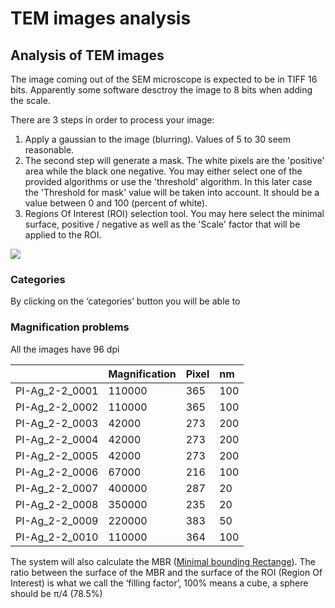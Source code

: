 # TEM images analysis

## Analysis of TEM images

The image coming out of the SEM microscope is expected to be in TIFF 16 bits. Apparently some software desctroy the image to 8 bits when adding the scale.  


There are 3 steps in order to process your image:

1. Apply a gaussian to the image \(blurring\). Values of 5 to 30 seem reasonable.
2. The second step will generate a mask. The white pixels are the 'positive' area while the black one negative. You may either select one of the provided algorithms or use the 'threshold' algorithm. In this later case the 'Threshold for mask' value will be taken into account. It should be a value between 0 and 100 \(percent of white\).
3. Regions Of Interest \(ROI\) selection tool. You may here select the minimal surface, positive / negative as well as the 'Scale' factor that will be applied to the ROI.

![](https://lh3.googleusercontent.com/7gHHtHzLdhK3lCSw3HRAGA3AJX-LJLDefIkkI3AkqHmIc33APkKAYvzHD_jEFsNN6nOL1xw3ZK7PrZnjWbVnw1kQYSjAbOLqdOFNv_lKl7uldzwFbwNhwMbauVOT-p4UaDPBGVvz)

### Categories

By clicking on the ‘categories’ button you will be able to  
  


### Magnification problems

All the images have 96 dpi  


|  | Magnification | Pixel | nm |
| :--- | :--- | :--- | :--- |
| PI-Ag\_2-2\_0001 | 110000 | 365 | 100 |
| PI-Ag\_2-2\_0002 | 110000 | 365 | 100 |
| PI-Ag\_2-2\_0003 | 42000 | 273 | 200 |
| PI-Ag\_2-2\_0004 | 42000 | 273 | 200 |
| PI-Ag\_2-2\_0005 | 42000 | 273 | 200 |
| PI-Ag\_2-2\_0006 | 67000 | 216 | 100 |
| PI-Ag\_2-2\_0007 | 400000 | 287 | 20 |
| PI-Ag\_2-2\_0008 | 350000 | 235 | 20 |
| PI-Ag\_2-2\_0009 | 220000 | 383 | 50 |
| PI-Ag\_2-2\_0010 | 110000 | 364 | 100 |

The system will also calculate the MBR \([Minimal bounding Rectange](https://en.wikipedia.org/wiki/Minimum_bounding_rectangle)\). The ratio between the surface of the MBR and the surface of the ROI \(Region Of Interest\) is what we call the ‘filling factor’, 100% means a cube, a sphere should be π/4 \(78.5%\)  




